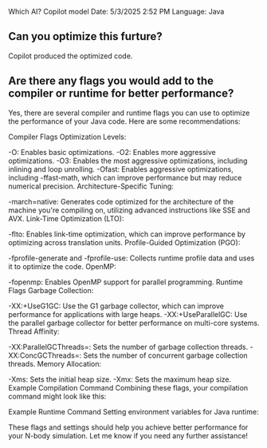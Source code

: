 Which AI?  Copilot model
Date: 5/3/2025  2:52 PM
Language: Java

Can you optimize this furture?
------------------------------
Copilot produced the optimized code.


Are there any flags you would add to the compiler or runtime for better
performance?
-----------------------------------------------------------------------
Yes, there are several compiler and runtime flags you can use to optimize the performance of your Java code. Here are some recommendations:

Compiler Flags
Optimization Levels:

-O: Enables basic optimizations.
-O2: Enables more aggressive optimizations.
-O3: Enables the most aggressive optimizations, including inlining and loop unrolling.
-Ofast: Enables aggressive optimizations, including -ffast-math, which can improve performance but may reduce numerical precision.
Architecture-Specific Tuning:

-march=native: Generates code optimized for the architecture of the machine you're compiling on, utilizing advanced instructions like SSE and AVX.
Link-Time Optimization (LTO):

-flto: Enables link-time optimization, which can improve performance by optimizing across translation units.
Profile-Guided Optimization (PGO):

-fprofile-generate and -fprofile-use: Collects runtime profile data and uses it to optimize the code.
OpenMP:

-fopenmp: Enables OpenMP support for parallel programming.
Runtime Flags
Garbage Collection:

-XX:+UseG1GC: Use the G1 garbage collector, which can improve performance for applications with large heaps.
-XX:+UseParallelGC: Use the parallel garbage collector for better performance on multi-core systems.
Thread Affinity:

-XX:ParallelGCThreads=<number>: Sets the number of garbage collection threads.
-XX:ConcGCThreads=<number>: Sets the number of concurrent garbage collection threads.
Memory Allocation:

-Xms<size>: Sets the initial heap size.
-Xmx<size>: Sets the maximum heap size.
Example Compilation Command
Combining these flags, your compilation command might look like this:


Example Runtime Command
Setting environment variables for Java runtime:


These flags and settings should help you achieve better performance for your N-body simulation. Let me know if you need any further assistance!